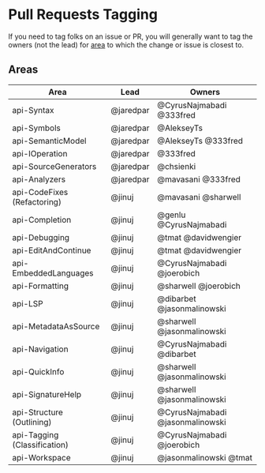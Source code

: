 # Pull Requests Tagging

If you need to tag folks on an issue or PR, you will generally want to tag the owners (not the lead) for [area](#areas) to which the change or issue is closest to.

## Areas

| Area                       | Lead    | Owners                         |
|----------------------------|---------|--------------------------------|
|api-Syntax                  |@jaredpar|@CyrusNajmabadi @333fred        |
|api-Symbols                 |@jaredpar|@AlekseyTs                      |
|api-SemanticModel           |@jaredpar|@AlekseyTs @333fred             |
|api-IOperation              |@jaredpar|@333fred                        |
|api-SourceGenerators        |@jaredpar|@chsienki                       |
|api-Analyzers               |@jaredpar|@mavasani @333fred              |
|api-CodeFixes (Refactoring) |@jinuj   |@mavasani @sharwell             |
|api-Completion              |@jinuj   |@genlu @CyrusNajmabadi          |
|api-Debugging               |@jinuj   |@tmat @davidwengier             |
|api-EditAndContinue         |@jinuj   |@tmat @davidwengier             |
|api-EmbeddedLanguages       |@jinuj   |@CyrusNajmabadi @joerobich      |
|api-Formatting              |@jinuj   |@sharwell @joerobich            |
|api-LSP                     |@jinuj   |@dibarbet @jasonmalinowski      |
|api-MetadataAsSource        |@jinuj   |@sharwell @jasonmalinowski      |
|api-Navigation              |@jinuj   |@CyrusNajmabadi @dibarbet       |
|api-QuickInfo               |@jinuj   |@sharwell @jasonmalinowski      |
|api-SignatureHelp           |@jinuj   |@sharwell @jasonmalinowski      |
|api-Structure (Outlining)   |@jinuj   |@CyrusNajmabadi @jasonmalinowski|
|api-Tagging (Classification)|@jinuj   |@CyrusNajmabadi @joerobich      |
|api-Workspace               |@jinuj   |@jasonmalinowski @tmat          |
